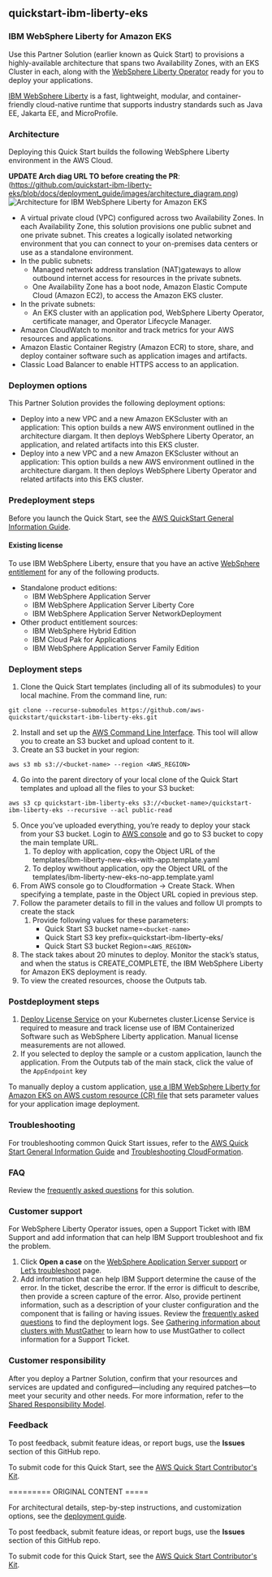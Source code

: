 
## quickstart-ibm-liberty-eks

### IBM WebSphere Liberty for Amazon EKS
Use this Partner Solution (earlier known as Quick Start) to provisions a highly-available architecture that spans two Availability Zones, with an EKS Cluster in each, along with the [WebSphere Liberty Operator](https://ibm.biz/wlo-docs) ready for you to deploy your applications.

 [IBM WebSphere Liberty](https://www.ibm.com/products/websphere-liberty) is a fast, lightweight, modular, and container-friendly cloud-native runtime that supports industry standards such as Java EE, Jakarta EE, and MicroProfile.

### Architecture
Deploying this Quick Start builds the following WebSphere Liberty environment in the AWS Cloud.

**UPDATE Arch diag URL TO before creating the PR**: (https://github.com/quickstart-ibm-liberty-eks/blob/docs/deployment_guide/images/architecture_diagram.png)
![Architecture for IBM WebSphere Liberty for Amazon EKS](https://github.com/git4rk/quickstart-ibm-liberty-eks/blob/re-invent-readme/docs/deployment_guide/images/architecture_diagram.png)


- A virtual private cloud (VPC) configured across two Availability Zones. In each Availability Zone, this solution provisions one public subnet and one private subnet. This creates a logically isolated networking environment that you can connect to your on-premises data centers or use as a standalone environment.
- In the public subnets:
    - Managed network address translation (NAT)gateways to allow outbound internet access for resources in the private subnets.
    - One Availability Zone has a boot node, Amazon Elastic Compute Cloud (Amazon EC2), to access the Amazon EKS cluster. 
- In the private subnets:
    - An EKS cluster with an application pod, WebSphere Liberty Operator, certificate manager, and Operator Lifecycle Manager.
- Amazon CloudWatch to monitor and track metrics for your AWS resources and applications.
- Amazon Elastic Container Registry (Amazon ECR) to store, share, and deploy container software such as application images and artifacts.
- Classic Load Balancer to enable HTTPS access to an application.

### Deploymen options
This Partner Solution provides the following deployment options:
- Deploy into a new VPC and a new Amazon EKScluster with an application:  This option builds a new AWS environment outlined in the architecture diargam. It then deploys WebSphere Liberty Operator, an application, and related artifacts into this EKS cluster. 
- Deploy into a new VPC and a new Amazon EKScluster without an application: This option builds a new AWS environment outlined in the architecture diargam. It then deploys WebSphere Liberty Operator and related artifacts into this EKS cluster. 


### Predeployment steps
Before you launch the Quick Start, see the [AWS QuickStart General Information Guide](https://fwd.aws/rA69w?).

#### Existing license
To use IBM WebSphere Liberty, ensure that you have an active [WebSphere entitlement](https://ibm.biz/was-license) for any of the following products.

- Standalone product editions:
    - IBM WebSphere Application Server
    - IBM WebSphere Application Server Liberty Core
    - IBM WebSphere Application Server NetworkDeployment
- Other product entitlement sources:
    - IBM WebSphere Hybrid Edition
    - IBM Cloud Pak for Applications
    - IBM WebSphere Application Server Family Edition

### Deployment steps
1. Clone the Quick Start templates (including all of its submodules) to your local machine. From the command line, run:
```
git clone --recurse-submodules https://github.com/aws-quickstart/quickstart-ibm-liberty-eks.git
```
2. Install and set up the [AWS Command Line Interface](https://docs.aws.amazon.com/cli/latest/userguide/cli-chap-install.html). This tool will allow you to create an S3 bucket and upload content to it.
3. Create an S3 bucket in your region:
```
aws s3 mb s3://<bucket-name> --region <AWS_REGION>
```
4. Go into the parent directory of your local clone of the Quick Start templates and upload all the files to your S3 bucket:
```
aws s3 cp quickstart-ibm-liberty-eks s3://<bucket-name>/quickstart-ibm-liberty-eks --recursive --acl public-read
```
5. Once you’ve uploaded everything, you’re ready to deploy your stack from your S3 bucket. Login to [AWS console](https://aws.amazon.com/) and go to S3 bucket to copy the main template URL.
    1. To deploy with application, copy the Object URL of the templates/ibm-liberty-new-eks-with-app.template.yaml
    2. To deploy wwithout application, opy the Object URL of the templates/ibm-liberty-new-eks-no-app.template.yaml
6. From AWS console go to Cloudformation → Create Stack. When specifying a template, paste in the Object URL copied in previous step.
7. Follow the parameter details to fill in the values and follow UI prompts to create the stack
    1. Provide following values for these parameters:
        - Quick Start S3 bucket name=`<bucket-name>`
        - Quick Start S3 key prefix=quickstart-ibm-liberty-eks/
        - Quick Start S3 bucket Region=`<AWS_REGION>`
8. The stack takes about 20 minutes to deploy. Monitor the stack’s status, and when the status is CREATE_COMPLETE, the IBM WebSphere Liberty for Amazon EKS deployment is ready.
9. To view the created resources, choose the Outputs tab.

### Postdeployment steps
1. [Deploy License Service](https://www.ibm.com/docs/SSHKN6/license-service/1.x.x/standalone-LS.html) on your Kubernetes cluster.License Service is required to measure and track license use of IBM Containerized Software such as WebSphere Liberty application. Manual license measurements are not allowed.
2. If you selected to deploy the sample or a custom application, launch the application. From the Outputs tab of the main stack, click the value of the `AppEndpoint` key

To manually deploy a custom application, [use a
IBM WebSphere Liberty for Amazon EKS on AWS custom resource (CR) file](https://www.ibm.com/docs/SSEQTP_liberty/opr/ae/cfg-t-main.html) that sets parameter values for your application image deployment.


### Troubleshooting
For troubleshooting common Quick Start issues, refer to the [AWS Quick Start General Information Guide](https://fwd.aws/rA69w?) and [Troubleshooting CloudFormation](https://docs.aws.amazon.com/AWSCloudFormation/latest/UserGuide/troubleshooting.html).

### FAQ
Review the [frequently asked questions](docs/FAQ.md) for this solution.

### Customer support
For WebSphere Liberty Operator issues, open a Support Ticket with IBM Support and add information that can help IBM Support troubleshoot and fix the problem.
1. Click **Open a case** on the [WebSphere Application Server support](https://www.ibm.com/mysupport/s/topic/0TO500000001DQQGA2/websphere-application-server) or [Let’s troubleshoot](https://www.ibm.com/mysupport/s/) page.
2. Add information that can help IBM Support determine the cause of the error. In the ticket, describe the error. If the error is difficult to describe, then provide a screen capture of the error. Also, provide pertinent information, such as a description of your cluster configuration and the component that is failing or having issues. 
Review the [frequently asked questions](docs/FAQ.md) to find the deployment logs. See [Gathering information about clusters with MustGather](https://www.ibm.com/docs/SSEQTP_liberty/opr/ae/t-troubleshooting.html#t-troubleshooting__must-gather) to learn how to use MustGather to collect information for a Support Ticket.

### Customer responsibility
After you deploy a Partner Solution, confirm that your resources and services are updated and configured—including any required patches—to meet your security and other needs. For more information, refer to the [Shared Responsibility Model](https://aws.amazon.com/compliance/shared-responsibility-model/).

### Feedback
To post feedback, submit feature ideas, or report bugs, use the **Issues** section of this GitHub repo. 

To submit code for this Quick Start, see the [AWS Quick Start Contributor's Kit](https://aws-quickstart.github.io/).

========= ORIGINAL CONTENT =====



For architectural details, step-by-step instructions, and customization options, see the [deployment guide](https://aws-quickstart.github.io/quickstart-ibm-liberty-eks/).

To post feedback, submit feature ideas, or report bugs, use the **Issues** section of this GitHub repo. 

To submit code for this Quick Start, see the [AWS Quick Start Contributor's Kit](https://aws-quickstart.github.io/).
